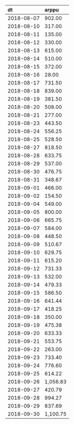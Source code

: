 | dt | arppu |
| :--- | :--- |
| 2018-08-07 | 902.00 |
| 2018-08-10 | 317.00 |
| 2018-08-11 | 135.00 |
| 2018-08-12 | 330.00 |
| 2018-08-13 | 615.00 |
| 2018-08-14 | 510.00 |
| 2018-08-15 | 372.00 |
| 2018-08-16 | 28.00 |
| 2018-08-17 | 731.50 |
| 2018-08-18 | 839.00 |
| 2018-08-19 | 381.50 |
| 2018-08-20 | 508.00 |
| 2018-08-21 | 277.00 |
| 2018-08-23 | 443.50 |
| 2018-08-24 | 556.25 |
| 2018-08-25 | 528.50 |
| 2018-08-27 | 818.50 |
| 2018-08-28 | 633.75 |
| 2018-08-29 | 537.00 |
| 2018-08-30 | 476.75 |
| 2018-08-31 | 348.67 |
| 2018-09-01 | 466.00 |
| 2018-09-02 | 154.50 |
| 2018-09-04 | 549.00 |
| 2018-09-05 | 800.00 |
| 2018-09-06 | 665.75 |
| 2018-09-07 | 584.00 |
| 2018-09-08 | 448.50 |
| 2018-09-09 | 510.67 |
| 2018-09-10 | 629.75 |
| 2018-09-11 | 615.20 |
| 2018-09-12 | 731.33 |
| 2018-09-13 | 532.00 |
| 2018-09-14 | 479.33 |
| 2018-09-15 | 586.50 |
| 2018-09-16 | 641.44 |
| 2018-09-17 | 418.25 |
| 2018-09-18 | 350.00 |
| 2018-09-19 | 475.38 |
| 2018-09-20 | 633.33 |
| 2018-09-21 | 553.75 |
| 2018-09-22 | 263.00 |
| 2018-09-23 | 733.40 |
| 2018-09-24 | 776.60 |
| 2018-09-25 | 614.22 |
| 2018-09-26 | 1,056.83 |
| 2018-09-27 | 420.79 |
| 2018-09-28 | 994.27 |
| 2018-09-29 | 837.69 |
| 2018-09-30 | 1,100.75 |
